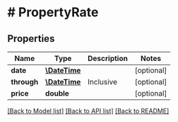 # # PropertyRate

## Properties

Name | Type | Description | Notes
------------ | ------------- | ------------- | -------------
**date** | [**\DateTime**](\DateTime.md) |  | [optional] 
**through** | [**\DateTime**](\DateTime.md) | Inclusive | [optional] 
**price** | **double** |  | [optional] 

[[Back to Model list]](../../README.md#documentation-for-models) [[Back to API list]](../../README.md#documentation-for-api-endpoints) [[Back to README]](../../README.md)


